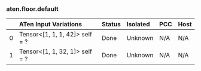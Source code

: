 ### aten.floor.default
|    | ATen Input Variations          | Status   | Isolated   | PCC   | Host   |
|---:|:-------------------------------|:---------|:-----------|:------|:-------|
|  0 | Tensor<[1, 1, 1, 42]> self = ? | Done     | Unknown    | N/A   | N/A    |
|  1 | Tensor<[1, 1, 32, 1]> self = ? | Done     | Unknown    | N/A   | N/A    |


